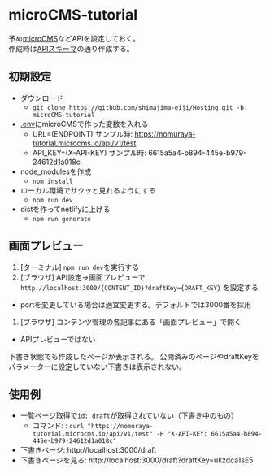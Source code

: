 # microCMS-tutorial
予め[microCMS](https://microcms.io)などAPIを設定しておく。
<br>作成時は[APIスキーマ](https://github.com/shimajima-eiji/Hosting/blob/APIスキーマ.json)の通り作成する。

## 初期設定
- ダウンロード
  - `git clone https://github.com/shimajima-eiji/Hosting.git -b microCMS-tutorial`
- [.env](https://github.com/shimajima-eiji/Hosting/blob/microCMS-tutorial/.env)にmicroCMSで作った変数を入れる
  - URL=(ENDPOINT)  サンプル時: https://nomuraya-tutorial.microcms.io/api/v1/test
  - API_KEY=(X-API-KEY)  サンプル時: 6615a5a4-b894-445e-b979-24612d1a018c
- node_modulesを作成
  - `npm install`
- ローカル環境でサクッと見れるようにする
  - `npm run dev`
- distを作ってnetlifyに上げる
  - `npm run generate`

## 画面プレビュー
1. [ターミナル] `npm run dev`を実行する
1. [ブラウザ] API設定->画面プレビューで `http://localhost:3000/{CONTENT_ID}?draftKey={DRAFT_KEY}` を設定する
  - portを変更している場合は適宜変更する。デフォルトでは3000番を採用
1. [ブラウザ] コンテンツ管理の各記事にある「画面プレビュー」で開く
  - APIプレビューではない

下書き状態でも作成したページが表示される。
公開済みのページやdraftKeyをパラメーターに設定していない下書きは表示されない。

## 使用例
- 一覧ページ取得で`id: draft`が取得されていない（下書き中のもの）
  - コマンド: : `curl "https://nomuraya-tutorial.microcms.io/api/v1/test" -H "X-API-KEY: 6615a5a4-b894-445e-b979-24612d1a018c"`
- 下書きページ: http://localhost:3000/draft
- 下書きページを見る: http://localhost:3000/draft?draftKey=ukzdca1sE5
